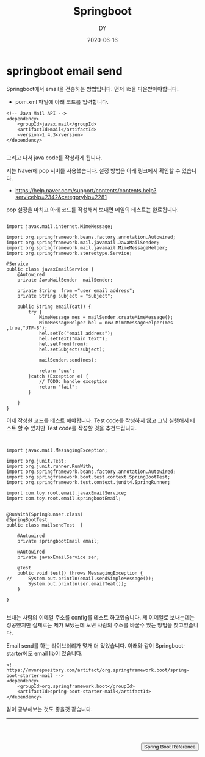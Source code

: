 ﻿---
layout: post
title:  "Springboot"
date:   2020-06-16
author: DY
comments: true
categories: Daily
---

# springboot email send

Springboot에서 email을 전송하는 방법입니다. 먼저 lib을 다운받아야합니다. 

  - pom.xml 파일에 아래 코드를 입력합니다.
~~~
<!-- Java Mail API -->
<dependency>
    <groupId>javax.mail</groupId>
    <artifactId>mail</artifactId>
    <version>1.4.3</version>
</dependency>


~~~

그리고 나서 java code를 작성하게 됩니다.

저는 Naver에 pop 서버를 사용했습니다. 설정 방법은 아래 링크에서 확인할 수 있습니다.  
- https://help.naver.com/support/contents/contents.help?serviceNo=2342&categoryNo=2281

pop 설정을 마치고 아래 코드를 작성해서 보내면 메일의 테스트는 완료됩니다.

~~~

import javax.mail.internet.MimeMessage;

import org.springframework.beans.factory.annotation.Autowired;
import org.springframework.mail.javamail.JavaMailSender;
import org.springframework.mail.javamail.MimeMessageHelper;
import org.springframework.stereotype.Service;

@Service
public class javaxEmailService {
	@Autowired
	private JavaMailSender  mailSender;
	
	private String  from ="user email address";
	private String subject = "subject";
	
	public String emailTeat() {
		try {
			MimeMessage mes = mailSender.createMimeMessage();
			MimeMessageHelper hel = new MimeMessageHelper(mes ,true,"UTF-8");
			hel.setTo("email address");
			hel.setText("main text");
			hel.setFrom(from);
			hel.setSubject(subject);
			
			mailSender.send(mes);
			
			return "suc";
		}catch (Exception e) {
			// TODO: handle exception
			return "fail";
		}
		
	}
}

~~~

이제 작성한 코드를 테스트 해야합니다. Test code를 작성하지 않고 그냥 실행해서 테스트 
할 수 있지만 Test code를 작성할 것을 추천드립니다. 

~~~


import javax.mail.MessagingException;

import org.junit.Test;
import org.junit.runner.RunWith;
import org.springframework.beans.factory.annotation.Autowired;
import org.springframework.boot.test.context.SpringBootTest;
import org.springframework.test.context.junit4.SpringRunner;

import com.toy.root.email.javaxEmailService;
import com.toy.root.email.springbootEmail;


@RunWith(SpringRunner.class)
@SpringBootTest
public class mailsendTest  {

	@Autowired
	private springbootEmail email;
	
	@Autowired
	private javaxEmailService ser;
	
	@Test
	public void test() throws MessagingException {
//		System.out.println(email.sendSimpleMessage());
		System.out.println(ser.emailTeat());
	}
	
}


~~~

보내는 사람의 이메일 주소를 config를 테스트 하고있습니다. 제 이메일로 보내는데는 
성공했지만 실제로는 제가 보냈는데 보낸 사람의 주소를 바꿀수 있는 방법을 찾고있습니다. 

Email send를 하는 라이브러리가  몇개 더 있었습니다. 아래와 같이 Springboot-starter에도 
email lib이 있습니다.

~~~
<!-- https://mvnrepository.com/artifact/org.springframework.boot/spring-boot-starter-mail -->
<dependency>
    <groupId>org.springframework.boot</groupId>
    <artifactId>spring-boot-starter-mail</artifactId>		      
</dependency>
~~~

같이 공부해보는 것도 좋을것 같습니다. 

---

<div style="height: 50px;"></div>
<div style="float: right;">
  <button onclick="location.href='https://docs.spring.io/spring-boot/docs/current/reference/htmlsingle/' ">Spring Boot Reference</button> 
</div>
